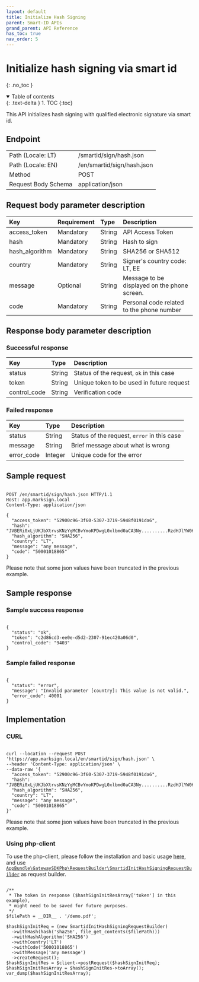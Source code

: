 ```yaml
---
layout: default
title: Initialize Hash Signing 
parent: Smart-ID APIs
grand_parent: API Reference
has_toc: true
nav_order: 5
---
```


# Initialize hash signing via smart id
{: .no_toc }

<details open markdown="block">
  <summary>
    Table of contents
  </summary>
  {: .text-delta }
1. TOC
{:toc}
</details>

This API initializes hash signing with qualified electronic signature via smart id.

## Endpoint

<table>
  <tbody>
    <tr>
      <td>Path (Locale: LT)</td>
      <td>/smartid/sign/hash.json</td>
    </tr>
    <tr>
      <td>Path (Locale: EN)</td>
      <td>/en/smartid/sign/hash.json</td>
    </tr>
    <tr>
      <td>Method</td>
      <td>POST</td>
    </tr>
    <tr>
      <td>Request Body Schema</td>
      <td>application/json</td>
    </tr>
  </tbody>
</table>



## Request body parameter description

| Key | Requirement | Type | Description |
| :--- | :--- | :--- | :--- |
| access_token | Mandatory | String | API Access Token |
| hash | Mandatory | String | Hash to sign |
| hash_algorithm | Mandatory | String | SHA256 or SHA512 |
| country | Mandatory | String | Signer's country code: LT, EE |
| message | Optional | String | Message to be displayed on the phone screen. |
| code | Mandatory | String | Personal code related to the phone number |



## Response body parameter description

### Successful response

| Key | Type | Description |
| :--- | :--- | :--- |
| status | String | Status of the request, `ok` in this case |
| token | String | Unique token to be used in future request |
| control_code | String | Verification code |

### Failed response

| Key | Type | Description |
| :--- | :--- | :--- |
| status | String | Status of the request, `error` in this case |
| message | String | Brief message about what is wrong |
| error_code | Integer | Unique code for the error |

## Sample request

```

POST /en/smartid/sign/hash.json HTTP/1.1
Host: app.marksign.local
Content-Type: application/json

{
  "access_token": "52900c96-3f60-5307-3719-5948f0191da6",
  "hash": "JVBERi0xLjUKJbXtrvsKNzYgMCBvYmoKPDwgL0xlbmd0aCA3Ny..........RzdHJlYW0KZW5kb2JqCnN0YXJ0eHJlZgo1MDg5MwolJUVPRgo=",
  "hash_algorithm": "SHA256",
  "country": "LT",
  "message": "any message",
  "code": "50001018865"
}

```

Please note that some json values have been truncated in the previous example.

## Sample response

### Sample success response

```

{
  "status": "ok",
  "token": "c2d86cd3-ee0e-d5d2-2307-91ec420a06d0",
  "control_code": "9403"
}

```

### Sample failed response

```

{
  "status": "error",
  "message": "Invalid parameter [country]: This value is not valid.",
  "error_code": 40001
}

```

## Implementation

### CURL

```

curl --location --request POST 'https://app.marksign.local/en/smartid/sign/hash.json' \
--header 'Content-Type: application/json' \
--data-raw '{
  "access_token": "52900c96-3f60-5307-3719-5948f0191da6",
  "hash": "JVBERi0xLjUKJbXtrvsKNzYgMCBvYmoKPDwgL0xlbmd0aCA3Ny..........RzdHJlYW0KZW5kb2JqCnN0YXJ0eHJlZgo1MDg5MwolJUVPRgo=",
  "hash_algorithm": "SHA256",
  "country": "LT",
  "message": "any message",
  "code": "50001018865"
}'

```

Please note that some json values have been truncated in the previous example.

### Using php-client

To use the php-client, please follow the installation and basic usage [here](/documentation/sdk-php-client.html#usage), and use [`AppBundle\GatewaySDKPhp\RequestBuilder\SmartidInitHashSigningRequestBuilder`](/documentation/class-ref/GatewaySDKPhp/RequestBuilder/SmartidInitHashSigningRequestBuilder.html) as request builder.

```

/**
 * The token in response ($hashSignInitResArray['token'] in this example),
 * might need to be saved for future purposes.
 */
$filePath = __DIR__ . '/demo.pdf';

$hashSignInitReq = (new SmartidInitHashSigningRequestBuilder)
  ->withHash(hash('sha256', file_get_contents($filePath)))
  ->withHashAlgorithm('SHA256')
  ->withCountry('LT')
  ->withCode('50001018865')
  ->withMessage('any message')
  ->createRequest();
$hashSignInitRes = $client->postRequest($hashSignInitReq);
$hashSignInitResArray = $hashSignInitRes->toArray();
var_dump($hashSignInitResArray);

```
